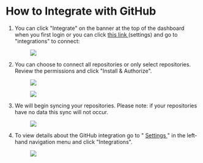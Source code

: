 # How to Integrate with GitHub

1.  You can click "Integrate" on the banner at the top of the dashboard when you first login or you can click [this link ](https://my.codegem.app/settings)(settings) and go to "integrations" to connect:

    <figure><img src="https://d15txwkj13xtvh.cloudfront.net/downloads.intercomcdn.com/i/o/512309878/67ef7e5a987feabd38ecc8af/image.png" /></figure>

2.  You can choose to connect all repositories or only select repositories. Review the permissions and click "Install & Authorize".

    <figure><img src="https://d15txwkj13xtvh.cloudfront.net/downloads.intercomcdn.com/i/o/532039888/11ce58bf46ee451b6b033bd2/Screen+Shot+2022-06-17+at+12.22.31+PM.png" /></figure>

    <figure><img src="https://d15txwkj13xtvh.cloudfront.net/downloads.intercomcdn.com/i/o/512350799/9cf87782861d38887651f9e0/image.png" /></figure>

3.  We will begin syncing your repositories. Please note: if your repositories have no data this sync will not occur.

    <figure><img src="https://d15txwkj13xtvh.cloudfront.net/downloads.intercomcdn.com/i/o/512310495/2c1ba285a2e5f64d8ad86877/image.png" /></figure>

4.  To view details about the GitHub integration go to " [Settings ](https://my.codegem.app/settings)" in the left-hand navigation menu and click "Integrations".

    <figure><img src="https://d15txwkj13xtvh.cloudfront.net/downloads.intercomcdn.com/i/o/512360694/8bf7582ee6eb4c47c34ab8fa/image.png" /></figure>
